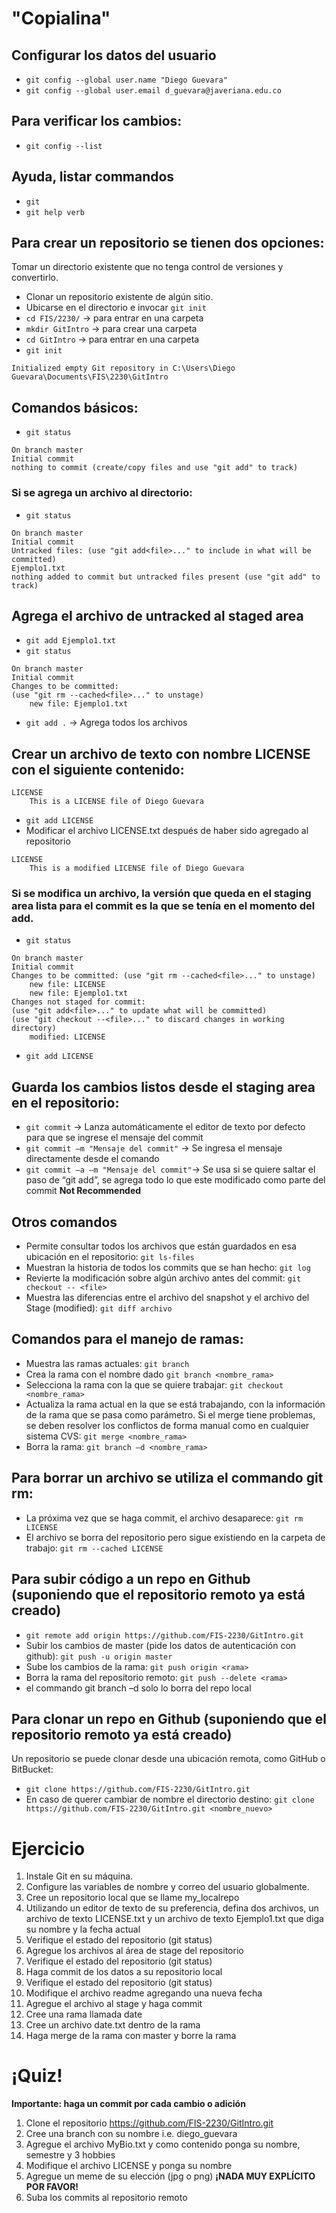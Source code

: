 # "Copialina"
## Configurar los datos del usuario
- `git config --global user.name "Diego Guevara"`
- `git config --global user.email d_guevara@javeriana.edu.co`
## Para verificar los cambios:
- `git config --list`
## Ayuda, listar commandos
- `git`
- `git help verb`
## Para crear un repositorio se tienen dos opciones:
Tomar un directorio existente que no tenga control de versiones y convertirlo.
- Clonar un repositorio existente de algún sitio.
- Ubicarse en el directorio e invocar `git init`
- `cd FIS/2230/` -> para entrar en una carpeta
- `mkdir GitIntro` -> para crear una carpeta
- `cd GitIntro` -> para entrar en una carpeta
- `git init`
```
Initialized empty Git repository in C:\Users\Diego Guevara\Documents\FIS\2230\GitIntro
```
## Comandos básicos:
- `git status`
```
On branch master
Initial commit
nothing to commit (create/copy files and use "git add" to track)
```
### Si se agrega un archivo al directorio:
- `git status`
```
On branch master
Initial commit
Untracked files: (use "git add<file>..." to include in what will be committed)
Ejemplo1.txt
nothing added to commit but untracked files present (use "git add" to track)
```
## Agrega el archivo de untracked al staged area
- `git add Ejemplo1.txt`
- `git status`
```
On branch master
Initial commit
Changes to be committed:
(use "git rm --cached<file>..." to unstage)
    new file: Ejemplo1.txt
```
-  `git add .` -> Agrega todos los archivos
## Crear un archivo de texto con nombre LICENSE con el siguiente contenido:
```
LICENSE
    This is a LICENSE file of Diego Guevara
```
- `git add LICENSE`
- Modificar el archivo LICENSE.txt después de haber sido agregado al repositorio
```
LICENSE
    This is a modified LICENSE file of Diego Guevara
```
### Si se modifica un archivo, la versión que queda en el staging area lista para el commit es la que se tenía en el momento del add.
- `git status`
```
On branch master
Initial commit
Changes to be committed: (use "git rm --cached<file>..." to unstage)
    new file: LICENSE
    new file: Ejemplo1.txt
Changes not staged for commit: 
(use "git add<file>..." to update what will be committed)
(use "git checkout --<file>..." to discard changes in working directory)
    modified: LICENSE
```
- `git add LICENSE`

## Guarda los cambios listos desde el staging area en el repositorio:
- `git commit` -> Lanza automáticamente el editor de texto por defecto para que se ingrese el mensaje del commit
- `git commit –m "Mensaje del commit"` -> Se ingresa el mensaje directamente desde el comando
- `git commit –a –m "Mensaje del commit"`-> Se usa si se quiere saltar el paso de “git add”, se agrega todo lo que este modificado como parte del commit **Not Recommended**

## Otros comandos
- Permite consultar todos los archivos que están guardados en esa ubicación en el repositorio: `git ls-files`
- Muestran la historia de todos los commits que se han hecho: `git log`
- Revierte la modificación sobre algún archivo antes del commit: `git checkout -- <file>`
- Muestra las diferencias entre el archivo del snapshot y el archivo del Stage (modified): `git diff archivo`

## Comandos para el manejo de ramas:
- Muestra las ramas actuales: `git branch`
- Crea la rama con el nombre dado `git branch <nombre_rama>`
- Selecciona la rama con la que se quiere trabajar: `git checkout <nombre_rama>`
- Actualiza la rama actual en la que se está trabajando, con la información de la rama que se pasa como parámetro. Si el merge tiene problemas, se deben resolver los conflictos de forma manual como en cualquier sistema CVS: `git merge <nombre_rama>`
- Borra la rama: `git branch –d <nombre_rama>`

## Para borrar un archivo se utiliza el commando git rm:
- La próxima vez que se haga commit, el archivo desaparece: `git rm LICENSE`
- El archivo se borra del repositorio pero sigue existiendo en la carpeta de trabajo: `git rm --cached LICENSE`

## Para subir código a un repo en Github (suponiendo que el repositorio remoto ya está creado)
- `git remote add origin https://github.com/FIS-2230/GitIntro.git`
- Subir los cambios de master (pide los datos de autenticación con github): `git push -u origin master`
- Sube los cambios de la rama: `git push origin <rama>`
- Borra la rama del repositorio remoto: `git push --delete <rama>`
- el commando git branch –d <rama> solo lo borra del repo local

## Para clonar un repo en Github (suponiendo que el repositorio remoto ya está creado)
Un repositorio se puede clonar desde una ubicación remota, como GitHub o BitBucket:
- `git clone https://github.com/FIS-2230/GitIntro.git`
- En caso de querer cambiar de nombre el directorio destino: `git clone https://github.com/FIS-2230/GitIntro.git <nombre_nuevo>`

# Ejercicio
1. Instale Git en su máquina.
2. Configure las variables de nombre y correo del usuario globalmente.
3. Cree un repositorio local que se llame my_localrepo
4. Utilizando un editor de texto de su preferencia, defina dos archivos, un archivo de texto LICENSE.txt y un archivo de texto Ejemplo1.txt que diga su nombre y la fecha actual
5. Verifique el estado del repositorio (git status)
6. Agregue los archivos al área de stage del repositorio
7. Verifique el estado del repositorio (git status)
8. Haga commit de los datos a su repositorio local
9. Verifique el estado del repositorio (git status)
10. Modifique el archivo readme agregando una nueva fecha
11. Agregue el archivo al stage y haga commit
12. Cree una rama llamada date
13. Cree un archivo date.txt dentro de la rama
14. Haga merge de la rama con master y borre la rama

# **¡Quiz!**
**Importante: haga un commit por cada cambio o adición**
1. Clone el repositorio https://github.com/FIS-2230/GitIntro.git
2. Cree una branch con su nombre i.e. diego_guevara
3. Agregue el archivo MyBio.txt y como contenido ponga su nombre, semestre y 3 hobbies
4. Modifique el archivo LICENSE y ponga su nombre
5. Agregue un meme de su elección (jpg o png) **¡NADA MUY EXPLÍCITO POR FAVOR!**
6. Suba los commits al repositorio remoto

